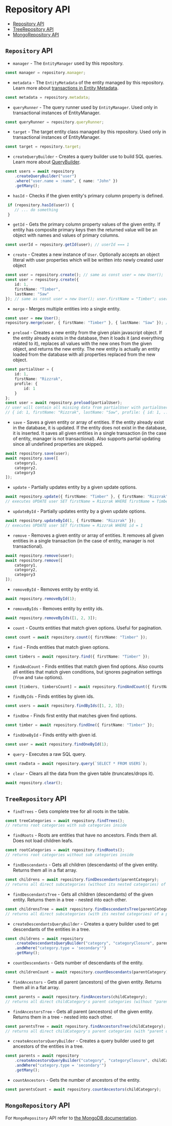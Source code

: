 # Repository API

* [Repository API](#repository-api)
* [TreeRepository API](#treerepository-api)
* [MongoRepository API](#mongorepository-api)

## `Repository` API

* `manager` - The `EntityManager` used by this repository.

```typescript
const manager = repository.manager;
```

* `metadata` - The `EntityMetadata` of the entity managed by this repository.
Learn more about [transactions in Entity Metadata](./entity-metadata.md).

```typescript
const metadata = repository.metadata;
```

* `queryRunner` - The query runner used by `EntityManager`.
Used only in transactional instances of EntityManager.

```typescript
const queryRunner = repository.queryRunner;
```

* `target` - The target entity class managed by this repository.
Used only in transactional instances of EntityManager.

```typescript
const target = repository.target;
```

* `createQueryBuilder` - Creates a query builder use to build SQL queries.
Learn more about [QueryBuilder](select-query-builder.md).

```typescript
const users = await repository
    .createQueryBuilder("user")
    .where("user.name = :name", { name: "John" })
    .getMany();
```

* `hasId` - Checks if the given entity's primary column property is defined.

```typescript
 if (repository.hasId(user)) {
    // ... do something
 }
```

* `getId` - Gets the primary column property values of the given entity. 
If entity has composite primary keys then the returned value will be an object with names and values of primary columns.

```typescript
const userId = repository.getId(user); // userId === 1
```

* `create` - Creates a new instance of `User`. Optionally accepts an object literal with user properties
which will be written into newly created user object

```typescript
const user = repository.create(); // same as const user = new User();
const user = repository.create({
    id: 1,
    firstName: "Timber",
    lastName: "Saw"
}); // same as const user = new User(); user.firstName = "Timber"; user.lastName = "Saw";
```

* `merge` - Merges multiple entities into a single entity.

```typescript
const user = new User();
repository.merge(user, { firstName: "Timber" }, { lastName: "Saw" }); // same as user.firstName = "Timber"; user.lastName = "Saw";
```

* `preload` - Creates a new entity from the given plain javascript object. If the entity already exists in the database, then
it loads it (and everything related to it), replaces all values with the new ones from the given object,
and returns the new entity. The new entity is actually an entity loaded from the database with all properties
replaced from the new object.

```typescript
const partialUser = {
    id: 1,
    firstName: "Rizzrak",
    profile: {
        id: 1
    }
};
const user = await repository.preload(partialUser);
// user will contain all missing data from partialUser with partialUser property values:
// { id: 1, firstName: "Rizzrak", lastName: "Saw", profile: { id: 1, ... } }
```

* `save` - Saves a given entity or array of entities.
If the entity already exist in the database, it is updated.
If the entity does not exist in the database, it is inserted.
It saves all given entities in a single transaction (in the case of entity, manager is not transactional).
Also supports partial updating since all undefined properties are skipped.

```typescript
await repository.save(user);
await repository.save([
    category1,
    category2,
    category3
]);
```

* `update` - Partially updates entity by a given update options.

```typescript
await repository.update({ firstName: "Timber" }, { firstName: "Rizzrak" });
// executes UPDATE user SET firstName = Rizzrak WHERE firstName = Timber
```

* `updateById` - Partially updates entity by a given update options.

```typescript
await repository.updateById(1, { firstName: "Rizzrak" });
// executes UPDATE user SET firstName = Rizzrak WHERE id = 1
```

* `remove` - Removes a given entity or array of entities.
It removes all given entities in a single transaction (in the case of entity, manager is not transactional).

```typescript
await repository.remove(user);
await repository.remove([
    category1,
    category2,
    category3
]);
```

* `removeById` - Removes entity by entity id.

```typescript
await repository.removeById(1);
```


* `removeByIds` - Removes entity by entity ids.

```typescript
await repository.removeByIds([1, 2, 3]);
```

* `count` - Counts entities that match given options. Useful for pagination.

```typescript
const count = await repository.count({ firstName: "Timber" });
```

* `find` - Finds entities that match given options.

```typescript
const timbers = await repository.find({ firstName: "Timber" });
```

* `findAndCount` - Finds entities that match given find options.
Also counts all entities that match given conditions,
but ignores pagination settings (`from` and `take` options).

```typescript
const [timbers, timbersCount] = await repository.findAndCount({ firstName: "Timber" });
```

* `findByIds` - Finds entities by given ids.

```typescript
const users = await repository.findByIds([1, 2, 3]);
```

* `findOne` - Finds first entity that matches given find options.

```typescript
const timber = await repository.findOne({ firstName: "Timber" });
```

* `findOneById` - Finds entity with given id.

```typescript
const user = await repository.findOneById(1);
```

* `query` - Executes a raw SQL query.

```typescript
const rawData = await repository.query(`SELECT * FROM USERS`);
```

* `clear` - Clears all the data from the given table (truncates/drops it).

```typescript
await repository.clear();
```

## `TreeRepository` API

* `findTrees` - Gets complete tree for all roots in the table.

```typescript
const treeCategories = await repository.findTrees();
// returns root categories with sub categories inside
```

* `findRoots` - Roots are entities that have no ancestors. Finds them all.
Does not load children leafs.

```typescript
const rootCategories = await repository.findRoots();
// returns root categories without sub categories inside
```

* `findDescendants` - Gets all children (descendants) of the given entity. Returns them all in a flat array.

```typescript
const childrens = await repository.findDescendants(parentCategory);
// returns all direct subcategories (without its nested categories) of a parentCategory
```

* `findDescendantsTree` - Gets all children (descendants) of the given entity. Returns them in a tree - nested into each other.

```typescript
const childrensTree = await repository.findDescendantsTree(parentCategory);
// returns all direct subcategories (with its nested categories) of a parentCategory
```

* `createDescendantsQueryBuilder` - Creates a query builder used to get descendants of the entities in a tree.

```typescript
const childrens = await repository
    .createDescendantsQueryBuilder("category", "categoryClosure", parentCategory)
    .andWhere("category.type = 'secondary'")
    .getMany();
```

* `countDescendants` - Gets number of descendants of the entity.

```typescript
const childrenCount = await repository.countDescendants(parentCategory);
```

* `findAncestors` - Gets all parent (ancestors) of the given entity. Returns them all in a flat array.

```typescript
const parents = await repository.findAncestors(childCategory);
// returns all direct childCategory's parent categories (without "parent of parents")
```

* `findAncestorsTree` - Gets all parent (ancestors) of the given entity. Returns them in a tree - nested into each other.

```typescript
const parentsTree = await repository.findAncestorsTree(childCategory);
// returns all direct childCategory's parent categories (with "parent of parents")
```

* `createAncestorsQueryBuilder` - Creates a query builder used to get ancestors of the entities in a tree.

```typescript
const parents = await repository
    .createAncestorsQueryBuilder("category", "categoryClosure", childCategory)
    .andWhere("category.type = 'secondary'")
    .getMany();
```

* `countAncestors` - Gets the number of ancestors of the entity.

```typescript
const parentsCount = await repository.countAncestors(childCategory);
```

## `MongoRepository` API

For `MongoRepository` API refer to [the MongoDB documentation](./mongodb.md).
